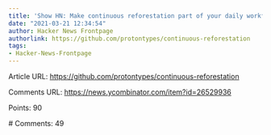```yaml
---
title: 'Show HN: Make continuous reforestation part of your daily workflow'
date: "2021-03-21 12:34:54"
author: Hacker News Frontpage
authorlink: https://github.com/protontypes/continuous-reforestation
tags:
- Hacker-News-Frontpage
---
```


<p>Article URL: <a href="https://github.com/protontypes/continuous-reforestation">https://github.com/protontypes/continuous-reforestation</a></p>
<p>Comments URL: <a href="https://news.ycombinator.com/item?id=26529936">https://news.ycombinator.com/item?id=26529936</a></p>
<p>Points: 90</p>
<p># Comments: 49</p>
